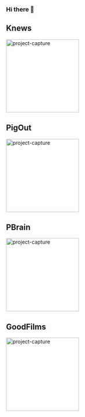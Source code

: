 ### Hi there 👋

  <h2>Knews</h2>
  <a href='https://github.com/johnshivers3/knews'>
  </a>
  <img alt='project-capture' src="https://gh-profile-readme.s3.amazonaws.com/knews.png" height='200px' >

  <h2>PigOut</h2>

  <a href='https://github.com/johnshivers3/PigOut'>
  </a>
  <img alt='project-capture' src="https://gh-profile-readme.s3.amazonaws.com/pigout.png" height='200px' >

  <h2>PBrain</h2>

  <a href='https://github.com/rzh150030/group_project_2_Brainscape_clone'>
  </a>
  <img alt='project-capture' src="https://gh-profile-readme.s3.amazonaws.com/pbrain.png" height='200px' >

  <h2>GoodFilms</h2>

  <a href="https://github.com/johnshivers3/good-films-clone">
  </a>
  <img alt='project-capture' src="https://gh-profile-readme.s3.amazonaws.com/goodfilms.png" height='200px' >


<!--
**johnshivers3/johnshivers3** is a ✨ _special_ ✨ repository because its `README.md` (this file) appears on your GitHub profile.

Here are some ideas to get you started:

- 🔭 I’m currently working on ...
- 🌱 I’m currently learning ...
- 👯 I’m looking to collaborate on ...
- 🤔 I’m looking for help with ...
- 💬 Ask me about ...
- 📫 How to reach me: ...
- 😄 Pronouns: ...
- ⚡ Fun fact: ...
-->
